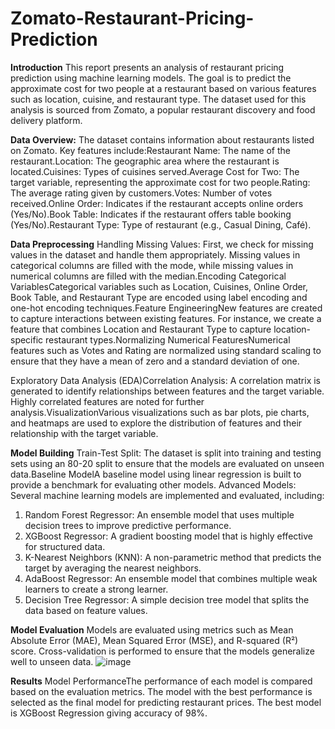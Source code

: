 # Zomato-Restaurant-Pricing-Prediction
**Introduction**
This report presents an analysis of restaurant pricing prediction using machine learning models. The goal is to predict the approximate cost for two people at a restaurant based on various features such as location, cuisine, and restaurant type. The dataset used for this analysis is sourced from Zomato, a popular restaurant discovery and food delivery platform.

**Data Overview:**
The dataset contains information about restaurants listed on Zomato. 
Key features include:Restaurant Name: The name of the restaurant.Location: The geographic area where the restaurant is located.Cuisines: Types of cuisines served.Average Cost for Two: The target variable, representing the approximate cost for two people.Rating: The average rating given by customers.Votes: Number of votes received.Online Order: Indicates if the restaurant accepts online orders (Yes/No).Book Table: Indicates if the restaurant offers table booking (Yes/No).Restaurant Type: Type of restaurant (e.g., Casual Dining, Café).

**Data Preprocessing**
Handling Missing Values: First, we check for missing values in the dataset and handle them appropriately. Missing values in categorical columns are filled with the mode, while missing values in numerical columns are filled with the median.Encoding Categorical VariablesCategorical variables such as Location, Cuisines, Online Order, Book Table, and Restaurant Type are encoded using label encoding and one-hot encoding techniques.Feature EngineeringNew features are created to capture interactions between existing features. For instance, we create a feature that combines Location and Restaurant Type to capture location-specific restaurant types.Normalizing Numerical FeaturesNumerical features such as Votes and Rating are normalized using standard scaling to ensure that they have a mean of zero and a standard deviation of one.

Exploratory Data Analysis (EDA)Correlation Analysis: A correlation matrix is generated to identify relationships between features and the target variable. Highly correlated features are noted for further analysis.VisualizationVarious visualizations such as bar plots, pie charts, and heatmaps are used to explore the distribution of features and their relationship with the target variable.

**Model Building**
Train-Test Split: The dataset is split into training and testing sets using an 80-20 split to ensure that the models are evaluated on unseen data.Baseline ModelA baseline model using linear regression is built to provide a benchmark for evaluating other models.
Advanced Models: Several machine learning models are implemented and evaluated, including:
  1. Random Forest Regressor: An ensemble model that uses multiple decision trees to improve predictive performance.
  2. XGBoost Regressor: A gradient boosting model that is highly effective for structured data.
  3. K-Nearest Neighbors (KNN): A non-parametric method that predicts the target by averaging the nearest neighbors.
  4. AdaBoost Regressor: An ensemble model that combines multiple weak learners to create a strong learner.
  5. Decision Tree Regressor: A simple decision tree model that splits the data based on feature values.

**Model Evaluation**
Models are evaluated using metrics such as Mean Absolute Error (MAE), Mean Squared Error (MSE), and R-squared (R²) score. Cross-validation is performed to ensure that the models generalize well to unseen data.
![image](https://github.com/Riyasawant/Zomato-Restaurant-Pricing-Prediction/assets/66208299/63789f1e-013f-41fa-b649-e06909ffa900)


**Results**
Model PerformanceThe performance of each model is compared based on the evaluation metrics. The model with the best performance is selected as the final model for predicting restaurant prices. The best model is XGBoost Regression giving accuracy of 98%.
